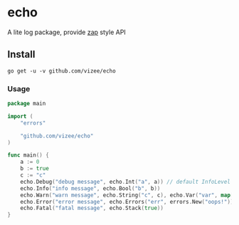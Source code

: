 # echo
A lite log package, provide [zap](https://github.com/uber-go/zap) style API

## Install
```
go get -u -v github.com/vizee/echo
```

### Usage
```go
package main

import (
	"errors"

	"github.com/vizee/echo"
)

func main() {
	a := 0
	b := true
	c := "c"
	echo.Debug("debug message", echo.Int("a", a)) // default InfoLevel
	echo.Info("info message", echo.Bool("b", b))
	echo.Warn("warn message", echo.String("c", c), echo.Var("var", map[string]int{"a": 1, "b": 2}))
	echo.Error("error message", echo.Errors("err", errors.New("oops!")))
	echo.Fatal("fatal message", echo.Stack(true))
}
```

